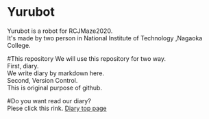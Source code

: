 # Yurubot
Yurubot is a robot for RCJMaze2020.  
It's made by two person in National Institute of Technology ,Nagaoka College.  

#This repository
We will use this repository for two way.  
First, diary.  
We write diary by markdown here.  
Second, Version Control.  
This is original purpose of github.  

#Do you want read our diary?  
Plese click this rink. 
[Diary top page](diary/top)
